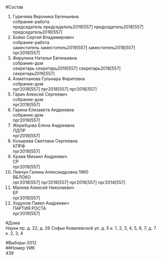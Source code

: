 #Состав  
1. Гуричева Вероника Евгеньевна  
    собрание-работа  
    председатель председатель2019[557] председатель2018[557] председатель2016[557]  
2. Бойко Сергей Владимирович  
    собрание-работа  
    заместитель заместитель2019[557] заместитель2018[557] прг2016[557]  
3. Фирулина Наталья Евгеньевна  
    собрание-дом  
    секретарь секретарь2019[557] секретарь2018[557] секретарь2016[557]  
4. Ахметханова Гульнара Фаритовна  
    собрание-дом  
    прг2018[557] прг2018[557] прг2016[557]  
5. Гарин Алексей Сергеевич  
    собрание-дом  
    прг2019[557]  
6. Гарина Елизавета Андреевна  
    собрание-дом  
    прг2019[557]  
7. Жеребцова Елена Андреевна  
    ЛДПР  
    прг2019[557]  
8. Козырева Светлана Сергеевна  
    КПРФ  
    прг2019[557]  
9. Краев Михаил Андреевич  
    СР  
    прг2019[557]  
10. Левчун Галина Александровна 1960  
    ЯБЛОКО  
    прг2018[557] прг2018[557] прг2016[557] прг2014[557]  
11. Малеев Алексей Николаевич  
    ЕР  
    прг2019[557]  
12. Ходунов Павел Андреевич  
    ПАРТИЯ РОСТА  
    прг2019[557]  

#Дома  
Науки пр. д. 22; д. 26 Софьи Ковалевской ул. д. 5 к. 1, 2, 3, 4, 5, 6, 7; д. 7 к. 2, 3, 4  
  
#Выборы-2012  
##Номер УИК  
439  
